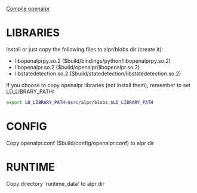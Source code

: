 [Compile openalpr](https://github.com/openalpr/openalpr/wiki)

LIBRARIES
=========

Install or just copy the following files to alpr/blobs dir (create it):
* libopenalprpy.so.2  ($build/bindings/python/libopenalprpy.so.2)
* libopenalpr.so.2  ($build/openalpr/libopenalpr.so.2)
* libstatedetection.so.2 ($build/statedetection/libstatedetection.so.2)

If you choose to copy openalpr libraries (not install them), remember to set LD_LIBRARY_PATH:

```bash
export LD_LIBRARY_PATH=$src/alpr/blobs:$LD_LIBRARY_PATH
```

CONFIG
=======

Copy openalpr.conf ($build/config/openalpr.conf) to alpr dir

RUNTIME
=======

Copy directory 'runtime_data' to alpr dir

